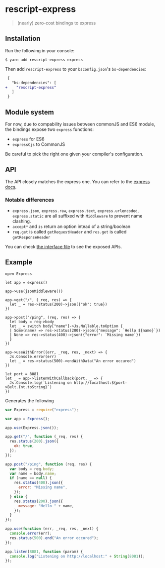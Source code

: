 # rescript-express

> (nearly) zero-cost bindings to express 

## Installation

Run the following in your console:

```console
$ yarn add rescript-express express
```

Then add `rescript-express` to your `bsconfig.json`'s `bs-dependencies`:

```diff
 {
   "bs-dependencies": [
+    "rescript-express"
   ]
 }
```

## Module system

For now, due to compability issues between commonJS and ES6 module, the bindings expose two `express` functions:

- `express` for ES6
- `expressCjs` to CommonJS

Be careful to pick the right one given your compiler's configuration.

## API

The API closely matches the express one. You can refer to the [express docs](https://expressjs.com/en/4x/api.html).

### Notable differences

- `express.json`, `express.raw`, `express.text`, `express.urlencoded`, `express.static` are all suffixed with `Middleware` to prevent name clashing.
- `accept*` and `is` return an option intead of a string/boolean
- `req.get` is called `getRequestHeader` and `res.get` is called `getResponseHeader`

You can check [the interface file](./src/Express.resi) to see the exposed APIs.

## Example

```rescript
open Express

let app = express()

app->use(jsonMiddleware())

app->get("/", (_req, res) => {
  let _ = res->status(200)->json({"ok": true})
})

app->post("/ping", (req, res) => {
  let body = req->body
  let _ = switch body["name"]->Js.Nullable.toOption {
  | Some(name) => res->status(200)->json({"message": `Hello ${name}`})
  | None => res->status(400)->json({"error": `Missing name`})
  }
})

app->useWithError((err, _req, res, _next) => {
  Js.Console.error(err)
  let _ = res->status(500)->endWithData("An error occured")
})

let port = 8081
let _ = app->listenWithCallback(port, _ => {
  Js.Console.log(`Listening on http://localhost:${port->Belt.Int.toString}`)
})
```

Generates the following

```js
var Express = require("express");

var app = Express();

app.use(Express.json());

app.get("/", function (_req, res) {
  res.status(200).json({
    ok: true,
  });
});

app.post("/ping", function (req, res) {
  var body = req.body;
  var name = body.name;
  if (name == null) {
    res.status(400).json({
      error: "Missing name",
    });
  } else {
    res.status(200).json({
      message: "Hello " + name,
    });
  }
});

app.use(function (err, _req, res, _next) {
  console.error(err);
  res.status(500).end("An error occured");
});

app.listen(8081, function (param) {
  console.log("Listening on http://localhost:" + String(8081));
});
```
